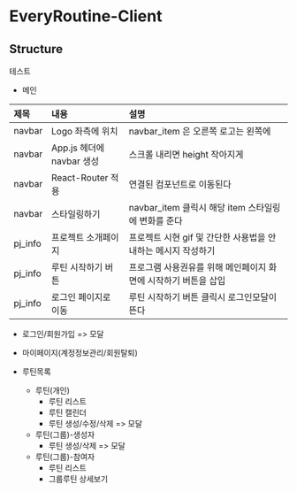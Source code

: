 # EveryRoutine-Client

## Structure

테스트

- 메인

| 제목    | 내용                      | 설명                                                            |
| :------ | :------------------------ | :-------------------------------------------------------------- |
| navbar  | Logo 좌측에 위치          | navbar_item 은 오른쪽 로고는 왼쪽에                             |
| navbar  | App.js 헤더에 navbar 생성 | 스크롤 내리면 height 작아지게                                   |
| navbar  | React-Router 적용         | 연결된 컴포넌트로 이동된다                                      |
| navbar  | 스타일링하기              | navbar_item 클릭시 해당 item 스타일링에 변화를 준다             |
| pj_info | 프로젝트 소개페이지       | 프로젝트 시현 gif 및 간단한 사용법을 안내하는 메시지 작성하기   |
| pj_info | 루틴 시작하기 버튼        | 프로그램 사용권유를 위해 메인페이지 화면에 시작하기 버튼을 삽입 |
| pj_info | 로그인 페이지로 이동      | 루틴 시작하기 버튼 클릭시 로그인모달이 뜬다                     |

- 로그인/회원가입 => 모달

- 마이페이지(계정정보관리/회원탈퇴)

- 루틴목록
  - 루틴(개인)
    - 루틴 리스트
    - 루틴 캘린더
    - 루틴 생성/수정/삭제 => 모달
  - 루틴(그룹)-생성자
    - 루틴 생성/삭제 => 모달
  - 루틴(그룹)-참여자
    - 루틴 리스트
    - 그룹루틴 상세보기
